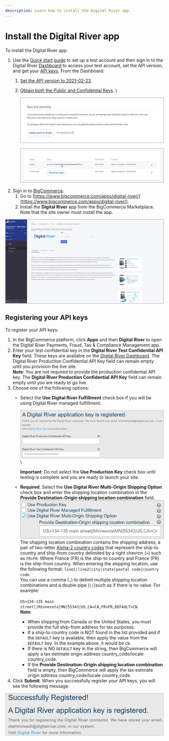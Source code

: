 ```yaml
---
description: Learn how to install the Digital River app.
---
```


# Install the Digital River app

To install the Digital River app:

1. Use the [Quick start guide](https://docs.digitalriver.com/digital-river-api/quick-start-guide) to set up a test account and then sign in to the Digital River [Dashboard](https://dashboard.digitalriver.com/login) to access your test account, set the API version, and get your [API keys](https://docs.digitalriver.com/digital-river-api/administration/dashboard/developers/api-keys). From the Dashboard:
   1. [Set the API version to 2021-02-23](https://docs.digitalriver.com/digital-river-api/administration/dashboard/developers/api-keys/updating-your-api-version#updating-your-api-version-on-all-keys).
   2.  [Obtain both the Public and Confidential Keys](https://docs.digitalriver.com/digital-river-api/administration/dashboard/developers/api-keys/getting-your-api-keys). \


       ![](.gitbook/assets/Keysandversioning.png)

       ![](.gitbook/assets/Publicandconfidentialkeys.png)
2. Sign in to [BigCommerce](https://login.bigcommerce.com/).&#x20;
   1. Go to [https://www.bigcommerce.com/apps/digital-river/](https://www.bigcommerce.com/apps/digital-river/).
   2. Install the **Digital River** app from the BigCommerce Marketplace. Note that the site owner must install the app.&#x20;

![](.gitbook/assets/Installapp.png)

## Registering your API keys

To register your API keys:

1. In the BigCommerce platform, click **Apps** and then **Digital River** to open the Digital River Payments, Fraud, Tax & Compliance Management app.
2. Enter your test confidential key in the **Digital River Test Confidential API Key** field. These keys are available on the [Digital River Dashboard](https://dashboard.digitalriver.com/apikeys). The Digital River Production Confidential API Key field can remain empty until you provision the live site.\
   **Note**: You are not required to provide the production confidential API key. The **Digital River Production Confidential API Key** field can remain empty until you are ready to go live.
3. Choose one of the following options:
   *   Select the **Use Digital River Fulfillment** check box if you will be using Digital River managed fulfillment.

       &#x20;![](.gitbook/assets/DigitalRiverapplicationtestkey.PNG)\


       **Important**: Do not select the **Use Production Key** check box until testing is complete and you are ready to launch your site.
   * **Required**. Select the **Use Digital River Multi-Origin Shipping Option** check box and enter the shipping location combination in the **Provide Destination-Origin shipping location combination** field. \
     ![](.gitbook/assets/Use-Digital-River-Multi-Origin-Shipping-Option.png)\
     The shipping location combination contains the shipping address,  a pair of two-letter [Alpha-2 country codes](https://www.iban.com/country-codes) that represent the ship-to country and ship-from country delimited by a right chevron (`>`) such as `FR>FR`. Where France (FR) is the ship-to country and France (FR) is the ship-from country. When entering the shipping location, use the following format: `line1|line2|city|state|postal code|country code`.\
     You can use a comma (`,`) to delimit multiple shipping location combinations and a double pipe (`||`)such as if there is no value. For example: \
     \
     `US>134-135 main street||Minnesota|MN|55343|US,CA>CA,FR>FR,DEFAULT>CN`\
     **Note**:
     * When shipping from Canada or the United States, you must provide the full ship-from address for tax purposes.
     * If a ship-to country code is NOT found in the list provided and if the `DEFAULT` key is available, then apply the value from the `DEFAULT` key. In the example above, it would be `CN`.&#x20;
     * If there is NO `DEFAULT` key in the string, then BigCommerce will apply a tax estimate origin address country\_code/locale country\_code.&#x20;
     * If the **Provide Destination-Origin shipping location combination** field is empty, then BigCommerce will apply the tax estimate origin address country\_code/locale country\_code.
4. Click **Submit**. When you successfully register your API keys, you will see the following message:

<div align="left">

<img src=".gitbook/assets/Successfully-registered.png" alt="">

</div>
